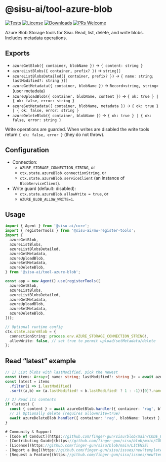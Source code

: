 # @sisu-ai/tool-azure-blob
[![Tests](https://github.com/finger-gun/sisu/actions/workflows/tests.yml/badge.svg?branch=main)](https://github.com/finger-gun/sisu/actions/workflows/tests.yml)
[![License](https://img.shields.io/badge/license-Apache--2.0-blue)](https://github.com/finger-gun/sisu/blob/main/LICENSE)
[![Downloads](https://img.shields.io/npm/dm/%40sisu-ai%2Ftool-azure-blob)](https://www.npmjs.com/package/@sisu-ai/tool-azure-blob)
[![PRs Welcome](https://img.shields.io/badge/PRs-welcome-brightgreen.svg)](https://github.com/finger-gun/sisu/blob/main/CONTRIBUTING.md)

Azure Blob Storage tools for Sisu. Read, list, delete, and  write blobs. Includes metadata operations.

## Exports
- `azureGetBlob({ container, blobName })` → `{ content: string }`
- `azureListBlobs({ container, prefix? })` → `string[]`
- `azureListBlobsDetailed({ container, prefix? })` → `{ name: string; lastModified?: string }[]`
- `azureGetMetadata({ container, blobName })` → `Record<string, string>` (user metadata)
- `azureUploadBlob({ container, blobName, content })` → `{ ok: true } | { ok: false, error: string }`
- `azureSetMetadata({ container, blobName, metadata })` → `{ ok: true } | { ok: false, error: string }`
- `azureDeleteBlob({ container, blobName })` → `{ ok: true } | { ok: false, error: string }`

Write operations are guarded. When writes are disabled the write tools return `{ ok: false, error }` (they do not throw).

## Configuration
- Connection:
  - `AZURE_STORAGE_CONNECTION_STRING`, or
  - `ctx.state.azureBlob.connectionString`, or
  - `ctx.state.azureBlob.serviceClient` (an instance of `BlobServiceClient`).
- Write guard (default: disabled):
  - `ctx.state.azureBlob.allowWrite = true`, or
  - `AZURE_BLOB_ALLOW_WRITE=1`.

## Usage
```ts
import { Agent } from '@sisu-ai/core';
import { registerTools } from '@sisu-ai/mw-register-tools';
import {
  azureGetBlob,
  azureListBlobs,
  azureListBlobsDetailed,
  azureGetMetadata,
  azureUploadBlob,
  azureSetMetadata,
  azureDeleteBlob,
} from '@sisu-ai/tool-azure-blob';

const app = new Agent().use(registerTools([
  azureGetBlob,
  azureListBlobs,
  azureListBlobsDetailed,
  azureGetMetadata,
  azureUploadBlob,
  azureSetMetadata,
  azureDeleteBlob,
]));

// Optional runtime config
ctx.state.azureBlob = {
  connectionString: process.env.AZURE_STORAGE_CONNECTION_STRING!,
  allowWrite: false, // set true to permit upload/setMetadata/delete
};
```

## Read “latest” example
```ts
// 1) List blobs with lastModified, pick the newest
const items: Array<{ name: string; lastModified?: string }> = await azureListBlobsDetailed.handler({ container: 'rag' }, ctx) as any;
const latest = items
  .filter(i => i.lastModified)
  .sort((a,b) => (a.lastModified! < b.lastModified! ? 1 : -1))[0]?.name;

// 2) Read its contents
if (latest) {
  const { content } = await azureGetBlob.handler({ container: 'rag', blobName: latest }, ctx) as any;
  // 3) Optionally delete (requires allowWrite=true)
  await azureDeleteBlob.handler({ container: 'rag', blobName: latest }, ctx);
}

# Community & Support
- [Code of Conduct](https://github.com/finger-gun/sisu/blob/main/CODE_OF_CONDUCT.md)
- [Contributing Guide](https://github.com/finger-gun/sisu/blob/main/CONTRIBUTING.md)
- [License](https://github.com/finger-gun/sisu/blob/main/LICENSE)
- [Report a Bug](https://github.com/finger-gun/sisu/issues/new?template=bug_report.md)
- [Request a Feature](https://github.com/finger-gun/sisu/issues/new?template=feature_request.md)
```
